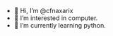 - 👋 Hi, I’m @cfnaxarix
- 👀 I’m interested in computer.
- 🌱 I’m currently learning python.

<!---
cfnaxarix/cfnaxarix is a ✨ special ✨ repository because its `README.md` (this file) appears on your GitHub profile.
You can click the Preview link to take a look at your changes.
--->
